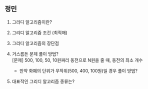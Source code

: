 ## 정민
1. 그리디 알고리즘이란?
2. 그리디 알고리즘 조건 (최적해)
3. 그리디 알고리즘의 장단점
4. 거스름돈 문제 풀이 방법?   
[문제] 500, 100, 50, 10원짜리 동전으로 N원을 줄 때, 동전의 최소 개수

    - 만약 화폐의 단위가 무작위(500, 400, 100원)일 경우 풀이 방법?

5. 대표적인 그리디 알고리즘 종류는?
